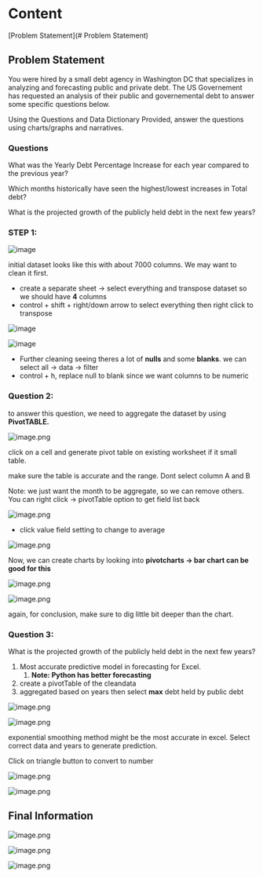 # Content
[Problem Statement](# Problem Statement)

## Problem Statement

You were hired by a small debt agency in Washington DC that specializes in analyzing and forecasting public and private debt.
The US Governement has requested an analysis of their public and governemental debt to answer some specific questions below.

Using the Questions and Data Dictionary Provided, answer the questions using charts/graphs and narratives.

### Questions

What was the Yearly Debt Percentage Increase for each year compared to the previous year?

Which months historically have seen the highest/lowest increases in Total debt?

What is the projected growth of the publicly held debt in the next few years?

### STEP 1:

![image](https://github.com/user-attachments/assets/2952e675-a119-4633-a1c5-ce7fe899f64a)

initial dataset looks like this with about 7000 columns. We may want to clean it first.

- create a separate sheet → select everything and transpose dataset so we should have **4** columns
- control + shift + right/down arrow to select everything then right click to transpose

![image](https://github.com/user-attachments/assets/d8a6ad8b-8313-4d28-8105-aad605d4f476)

![image](https://github.com/user-attachments/assets/e948bee1-193b-4579-a495-7f45517824a3)

- Further cleaning seeing theres a lot of **nulls** and some **blanks**. we can select all → data → filter
- control + h, replace null to blank since we want columns to be numeric



### Question 2:

to answer this question, we need to aggregate the dataset by using **PivotTABLE.**

![image.png](https://prod-files-secure.s3.us-west-2.amazonaws.com/0f68b445-c614-4869-9b6e-26712255f069/39fa4f78-a8ab-4eff-a1be-69ae2515b3e5/image.png)

click on a cell and generate pivot table on existing worksheet if it small table.

make sure the table is accurate and the range. Dont select column A and B

Note: we just want the month to be aggregate, so we can remove others. You can right click → pivotTable option to get field list back

![image.png](https://prod-files-secure.s3.us-west-2.amazonaws.com/0f68b445-c614-4869-9b6e-26712255f069/1cef4fd5-cece-4d84-8c48-b5f3f00a2c20/image.png)

- click value field setting to change to average

![image.png](https://prod-files-secure.s3.us-west-2.amazonaws.com/0f68b445-c614-4869-9b6e-26712255f069/b057300c-8a6d-41b6-a6c7-ba891ec1d865/image.png)

Now, we can create charts by looking into **pivotcharts → bar chart can be good for this**

![image.png](https://prod-files-secure.s3.us-west-2.amazonaws.com/0f68b445-c614-4869-9b6e-26712255f069/b738ad29-4071-40e9-99d1-f3f06f4b366e/image.png)

![image.png](https://prod-files-secure.s3.us-west-2.amazonaws.com/0f68b445-c614-4869-9b6e-26712255f069/efc6f37d-0656-4ae4-b42c-baae5ffce358/image.png)

again, for conclusion, make sure to dig little bit deeper than the chart.

### Question 3:

What is the projected growth of the publicly held debt in the next few years?

1. Most accurate predictive model in forecasting for Excel. 
    1. **Note: Python has better forecasting**
2. create a pivotTable of the cleandata
3. aggregated based on years then select **max** debt held by public debt

![image.png](https://prod-files-secure.s3.us-west-2.amazonaws.com/0f68b445-c614-4869-9b6e-26712255f069/e94ddb2e-556b-4543-aca3-5a96fbb25afb/image.png)

![image.png](https://prod-files-secure.s3.us-west-2.amazonaws.com/0f68b445-c614-4869-9b6e-26712255f069/44726823-195e-4bb1-b443-47c366998844/image.png)

exponential smoothing method might be the most accurate in excel. Select correct data and years to generate prediction.

Click on triangle button to convert to number

![image.png](https://prod-files-secure.s3.us-west-2.amazonaws.com/0f68b445-c614-4869-9b6e-26712255f069/ada312c1-00c4-4c91-89c9-a1f295d7dea1/image.png)

![image.png](https://prod-files-secure.s3.us-west-2.amazonaws.com/0f68b445-c614-4869-9b6e-26712255f069/41c3072e-d0d9-454a-b267-23d2cbc101d2/image.png)

## Final Information

![image.png](https://prod-files-secure.s3.us-west-2.amazonaws.com/0f68b445-c614-4869-9b6e-26712255f069/37eac9fd-fdee-4075-9aee-4f40a44b0688/image.png)

![image.png](https://prod-files-secure.s3.us-west-2.amazonaws.com/0f68b445-c614-4869-9b6e-26712255f069/c9ee00f9-9360-41a5-b6da-0cf5ee6988f0/image.png)

![image.png](https://prod-files-secure.s3.us-west-2.amazonaws.com/0f68b445-c614-4869-9b6e-26712255f069/133316dd-a6ef-4e0e-9e51-63e3c312a6e1/image.png)
